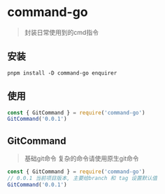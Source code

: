 # command-go

> 封装日常使用到的cmd指令

## 安装

```shell
pnpm install -D command-go enquirer
```

## 使用

```js
const { GitCommand } = require('command-go')
GitCommand('0.0.1')
```

## GitCommand

> 基础git命令
> 复杂的命令请使用原生git命令

```js
const { GitCommand } = require('command-go')
// 0.0.1 当前项目版本, 主要给branch 和 tag 设置默认值
GitCommand('0.0.1')
```
